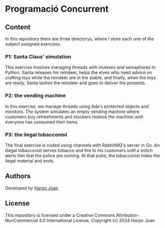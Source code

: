 # Programació Concurrent

## Content
In this repository there are three directorys, where I store each one of the subject assigned exercises. 

### P1: Santa Claus' simulation
This exercise involves managing threads with mutexes and semaphores in Python. Santa releases his reindeer, helps the elves who need advice on crafting toys while the reindeer are in the stable, and finally, when the toys are ready, Santa lashes the reindeer and goes to deliver the presents.

### P2: the vending machine 
In this exercise, we manage threads using Ada's protected objects and monitors. The system simulates an empty vending machine where customers buy refreshments and stockers restock the machine until everyone has consumed their items.

### P3: the ilegal tobacconist
The final exercise is coded using channels with RabbitMQ's server in Go. An illegal tobacconist serves tobacco and fire to his customers until a snitch alerts him that the police are coming. At that point, the tobacconist hides the ilegal material and ends.

## Authors
Developed by [Harpo Joan](https://github.com/helveticka)

## License
This repository is licensed under a Creative Commons Attribution-NonCommercial 4.0 International License.
Copyright (c) 2024 Harpo Joan
